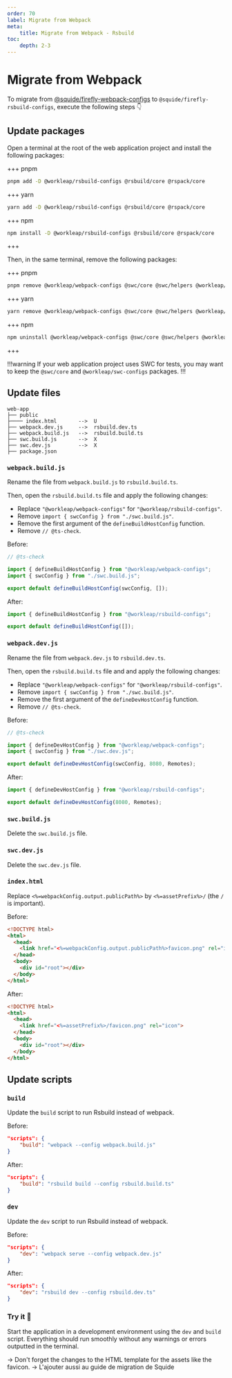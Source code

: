 ```yaml
---
order: 70
label: Migrate from Webpack
meta:
    title: Migrate from Webpack - Rsbuild
toc:
    depth: 2-3
---
```


# Migrate from Webpack

To migrate from [@squide/firefly-webpack-configs](https://www.npmjs.com/package/@squide/firefly-webpack-configs) to `@squide/firefly-rsbuild-configs`, execute the following steps :point_down:

## Update packages

Open a terminal at the root of the web application project and install the following packages:

+++ pnpm
```bash
pnpm add -D @workleap/rsbuild-configs @rsbuild/core @rspack/core
```
+++ yarn
```bash
yarn add -D @workleap/rsbuild-configs @rsbuild/core @rspack/core
```
+++ npm
```bash
npm install -D @workleap/rsbuild-configs @rsbuild/core @rspack/core
```
+++

Then, in the same terminal, remove the following packages:

+++ pnpm
```bash
pnpm remove @workleap/webpack-configs @swc/core @swc/helpers @workleap/swc-configs webpack webpack-cli webpack-dev-server
```
+++ yarn
```bash
yarn remove @workleap/webpack-configs @swc/core @swc/helpers @workleap/swc-configs webpack webpack-cli webpack-dev-server
```
+++ npm
```bash
npm uninstall @workleap/webpack-configs @swc/core @swc/helpers @workleap/swc-configs webpack webpack-cli webpack-dev-server
```
+++

!!!warning
If your web application project uses SWC for tests, you may want to keep the `@swc/core` and `@workleap/swc-configs` packages.
!!!

## Update files

```
web-app
├── public
├──── index.html       -->  U
├── webpack.dev.js     -->  rsbuild.dev.ts
├── webpack.build.js   -->  rsbuild.build.ts
├── swc.build.js       -->  X
├── swc.dev.js         -->  X
├── package.json
```

### `webpack.build.js`

Rename the file from `webpack.build.js` to `rsbuild.build.ts`.

Then, open the `rsbuild.build.ts` file and apply the following changes:

- Replace `"@workleap/webpack-configs"` for `"@workleap/rsbuild-configs"`.
- Remove `import { swcConfig } from "./swc.build.js"`.
- Remove the first argument of the `defineBuildHostConfig` function.
- Remove `// @ts-check`.

Before:

```js webpack.build.js
// @ts-check

import { defineBuildHostConfig } from "@workleap/webpack-configs";
import { swcConfig } from "./swc.build.js";

export default defineBuildHostConfig(swcConfig, []);
```

After:

```ts rsbuild.build.ts
import { defineBuildHostConfig } from "@workleap/rsbuild-configs";

export default defineBuildHostConfig([]);
```

### `webpack.dev.js`

Rename the file from `webpack.dev.js` to `rsbuild.dev.ts`.

Then, open the `rsbuild.build.ts` file and and apply the following changes:

- Replace `"@workleap/webpack-configs"` for `"@workleap/rsbuild-configs"`.
- Remove `import { swcConfig } from "./swc.build.js"`.
- Remove the first argument of the `defineDevHostConfig` function.
- Remove `// @ts-check`.

Before:

```js webpack.dev.js
// @ts-check

import { defineDevHostConfig } from "@workleap/webpack-configs";
import { swcConfig } from "./swc.dev.js";

export default defineDevHostConfig(swcConfig, 8080, Remotes);
```

After:

```ts rsbuild.dev.ts
import { defineDevHostConfig } from "@workleap/rsbuild-configs";

export default defineDevHostConfig(8080, Remotes);
```

### `swc.build.js`

Delete the `swc.build.js` file.

### `swc.dev.js`

Delete the `swc.dev.js` file.

### `index.html`

Replace `<%=webpackConfig.output.publicPath%>` by `<%=assetPrefix%>/` (the `/` is important).

Before:

```html public/index.html
<!DOCTYPE html>
<html>
  <head>
    <link href="<%=webpackConfig.output.publicPath%>favicon.png" rel="icon">
  </head>
  <body>
    <div id="root"></div>
  </body>
</html>
```

After:

```html public/index.html
<!DOCTYPE html>
<html>
  <head>
    <link href="<%=assetPrefix%>/favicon.png" rel="icon">
  </head>
  <body>
    <div id="root"></div>
  </body>
</html>
```

## Update scripts

### `build`

Update the `build` script to run Rsbuild instead of webpack.

Before:

```json package.json
"scripts": {
    "build": "webpack --config webpack.build.js"
}
```

After:

```json package.json
"scripts": {
    "build": "rsbuild build --config rsbuild.build.ts"
}
```

### `dev`

Update the `dev` script to run Rsbuild instead of webpack.

Before:

```json package.json
"scripts": {
    "dev": "webpack serve --config webpack.dev.js"
}
```

After:

```json package.json
"scripts": {
    "dev": "rsbuild dev --config rsbuild.dev.ts"
}
```

### Try it :rocket:

Start the application in a development environment using the `dev` and `build` script. Everything should run smoothly without any warnings or errors outputted in the terminal.


-> Don't forget the changes to the HTML template for the assets like the favicon.
    -> L'ajouter aussi au guide de migration de Squide
